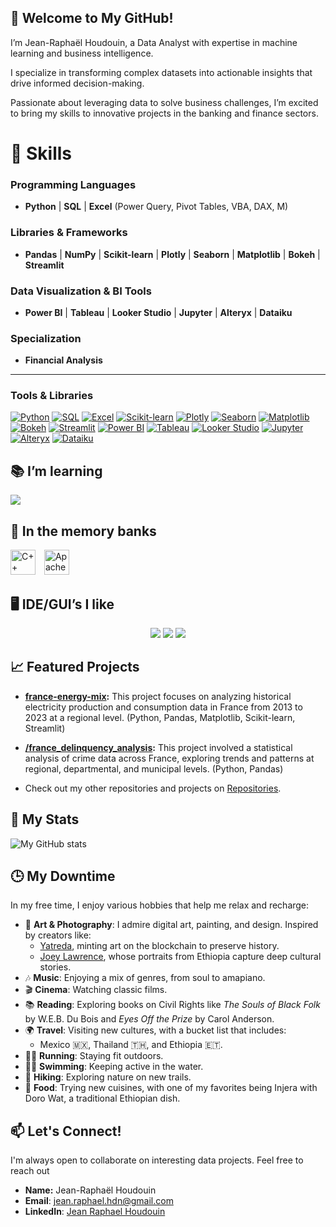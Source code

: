 👋 **Welcome to My GitHub!**
---
I’m Jean-Raphaël Houdouin, a Data Analyst with expertise in machine learning and business intelligence.

I specialize in transforming complex datasets into actionable insights that drive informed decision-making.

Passionate about leveraging data to solve business challenges, I’m excited to bring my skills to innovative projects in the banking and finance sectors.

# 🔧 **Skills**

### **Programming Languages**  
- **Python** | **SQL** | **Excel** (Power Query, Pivot Tables, VBA, DAX, M)

### **Libraries & Frameworks**  
- **Pandas** | **NumPy** | **Scikit-learn** | **Plotly** | **Seaborn** | **Matplotlib** | **Bokeh** | **Streamlit**

### **Data Visualization & BI Tools**  
- **Power BI** | **Tableau** | **Looker Studio** | **Jupyter** | **Alteryx** | **Dataiku**

### **Specialization**  
- **Financial Analysis**  

---

### **Tools & Libraries**  

[![Python](https://img.shields.io/badge/Python-3776AB?style=for-the-badge&logo=python&logoColor=white)](https://www.python.org/)
[![SQL](https://img.shields.io/badge/SQL-4479A1?style=for-the-badge&logo=postgresql&logoColor=white)](https://www.postgresql.org/)
[![Excel](https://img.shields.io/badge/Excel-217346?style=for-the-badge&logo=microsoft-excel&logoColor=white)](https://www.microsoft.com/en-us/microsoft-365/excel)
[![Scikit-learn](https://img.shields.io/badge/Scikit--learn-F7931E?style=for-the-badge&logo=scikit-learn&logoColor=white)](https://scikit-learn.org/stable/)
[![Plotly](https://img.shields.io/badge/Plotly-3F4F75?style=for-the-badge&logo=plotly&logoColor=white)](https://plotly.com/)
[![Seaborn](https://img.shields.io/badge/Seaborn-4C72B0?style=for-the-badge&logo=seaborn&logoColor=white)](https://seaborn.pydata.org/)
[![Matplotlib](https://img.shields.io/badge/Matplotlib-11557C?style=for-the-badge&logo=matplotlib&logoColor=white)](https://matplotlib.org/)
[![Bokeh](https://img.shields.io/badge/Bokeh-FF7A05?style=for-the-badge&logo=bokeh&logoColor=white)](https://bokeh.org/)
[![Streamlit](https://img.shields.io/badge/Streamlit-FF4B4B?style=for-the-badge&logo=streamlit&logoColor=white)](https://streamlit.io/)
[![Power BI](https://img.shields.io/badge/PowerBI-F2C811?style=for-the-badge&logo=power-bi&logoColor=white)](https://powerbi.microsoft.com/)
[![Tableau](https://img.shields.io/badge/Tableau-E97627?style=for-the-badge&logo=tableau&logoColor=white)](https://www.tableau.com/)
[![Looker Studio](https://img.shields.io/badge/Looker_Studio-4285F4?style=for-the-badge&logo=google-data-studio&logoColor=white)](https://lookerstudio.google.com/)
[![Jupyter](https://img.shields.io/badge/Jupyter-F37626?style=for-the-badge&logo=jupyter&logoColor=white)](https://jupyter.org/)
[![Alteryx](https://img.shields.io/badge/Alteryx-097AB8?style=for-the-badge&logo=alteryx&logoColor=white)](https://www.alteryx.com/)
[![Dataiku](https://img.shields.io/badge/Dataiku-171C3A?style=for-the-badge&logo=dataiku&logoColor=white)](https://www.dataiku.com/)


## 📚 I’m learning

<td>
  <img src="https://skillicons.dev/icons?i=r" />
</td>

## 🧠 In the memory banks

<td>
  <span style="display: inline-block;">
    <img src="https://cdn.jsdelivr.net/npm/simple-icons@latest/icons/cplusplus.svg" alt="C++" style="width: 40px; height: 40px; margin-right: 10px;" />
  </span>
  <span style="display: inline-block;">
    <img src="https://cdn.jsdelivr.net/npm/simple-icons@latest/icons/apachespark.svg" alt="Apache Spark" style="width: 40px; height: 40px;" />
  </span>
</td>

## 🖥️ IDE/GUI’s I like

<p align="center">
<img src="https://img.shields.io/badge/Visual_Studio_Code-0078D4?style=for-the-badge&logo=visual%20studio%20code&logoColor=white" />
<img src="https://img.shields.io/badge/Jupyter-F37626?style=for-the-badge&logo=Jupyter&logoColor=white" />
<img src="https://img.shields.io/badge/PyCharm-000000?style=for-the-badge&logo=PyCharm&logoColor=white&color=black&labelColor=green" />
</p>

## 📈 Featured Projects

* **[france-energy-mix](https://github.com/rhoudouin/france-energy-mix):**  This project focuses on analyzing historical electricity production and consumption data in France from 2013 to 2023 at a regional level. (Python, Pandas, Matplotlib, Scikit-learn, Streamlit)
* **[/france_delinquency_analysis](https://github.com/rhoudouin/france_delinquency_analysis):** This project involved a statistical analysis of crime data across France, exploring trends and patterns at regional, departmental, and municipal levels. (Python, Pandas)
  
* Check out my other repositories and projects on [Repositories](https://github.com/rhoudouin?tab=repositories).

## 👤 My Stats
![My GitHub stats](https://github-readme-stats.vercel.app/api?username=rhoudouin&show_icons=true&theme=tranparent)

## 🕒 My Downtime

In my free time, I enjoy various hobbies that help me relax and recharge:

- 🎨 **Art & Photography**: I admire digital art, painting, and design. Inspired by creators like:
  - [Yatreda](https://yatreda.com/), minting art on the blockchain to preserve history.
  - [Joey Lawrence](https://joeylshop.com/pages/exhibitions), whose portraits from Ethiopia capture deep cultural stories.
- 🎶 **Music**: Enjoying a mix of genres, from soul to amapiano.
- 🎬 **Cinema**: Watching classic films.
- 📚 **Reading**: Exploring books on Civil Rights like *The Souls of Black Folk* by W.E.B. Du Bois and *Eyes Off the Prize* by Carol Anderson.
- 🌍 **Travel**: Visiting new cultures, with a bucket list that includes:
  - Mexico 🇲🇽, Thailand 🇹🇭, and Ethiopia 🇪🇹.
- 🏃‍♂️ **Running**: Staying fit outdoors.
- 🏊‍♂️ **Swimming**: Keeping active in the water.
- 🥾 **Hiking**: Exploring nature on new trails.
- 🍲 **Food**: Trying new cuisines, with one of my favorites being Injera with Doro Wat, a traditional Ethiopian dish.

## 📫 Let's Connect!

I'm always open to collaborate on interesting data projects. Feel free to reach out

* **Name:** Jean-Raphaël Houdouin
* **Email**: jean.raphael.hdn@gmail.com
* **LinkedIn**: [Jean Raphael Houdouin](https://linkedin.com/in/jeanraphaelhoudouin)

